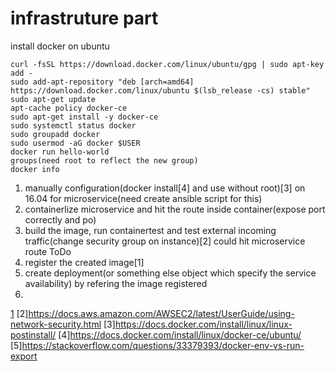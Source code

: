 infrastruture part
=====================
install docker on ubuntu
```
curl -fsSL https://download.docker.com/linux/ubuntu/gpg | sudo apt-key add -
sudo add-apt-repository "deb [arch=amd64] https://download.docker.com/linux/ubuntu $(lsb_release -cs) stable"
sudo apt-get update
apt-cache policy docker-ce
sudo apt-get install -y docker-ce
sudo systemctl status docker
sudo groupadd docker
sudo usermod -aG docker $USER
docker run hello-world
groups(need root to reflect the new group)
docker info
```

1. manually configuration(docker install[4] and use without root)[3] on 16.04 for microservice(need create ansible script for this)
2. containerlize microservice and hit the route inside container(expose port correctly and po)
3. build the image, run containertest and test external incoming traffic(change security group on instance)[2] could hit microservice route
ToDo
4. register the created image[1]
5. create deployment(or something else object which specify the service availability) by refering the image registered
6.

[1](https://docs.aws.amazon.com/AmazonECR/latest/userguide/docker-basics.html)
[2]https://docs.aws.amazon.com/AWSEC2/latest/UserGuide/using-network-security.html
[3]https://docs.docker.com/install/linux/linux-postinstall/
[4]https://docs.docker.com/install/linux/docker-ce/ubuntu/
[5]https://stackoverflow.com/questions/33379393/docker-env-vs-run-export